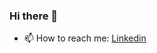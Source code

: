 ### Hi there 👋



- 📫 How to reach me: [Linkedin](https://www.linkedin.com/in/chaudhary-kunal/)
<!-- ![](https://komarev.com/ghpvc/?username=Briber162&color=60FC25) -->
  
